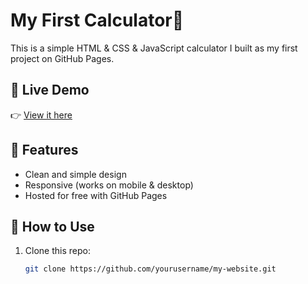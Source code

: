# My First Calculator🧮

This is a simple HTML & CSS & JavaScript calculator I built as my first project on GitHub Pages.  

## 🔹 Live Demo
👉 [View it here](https://syntaxandshadows.github.io/simple-pink-calculator/)  


## 🔹 Features
- Clean and simple design  
- Responsive (works on mobile & desktop)  
- Hosted for free with GitHub Pages  

## 🔹 How to Use
1. Clone this repo:
   ```bash
   git clone https://github.com/yourusername/my-website.git
